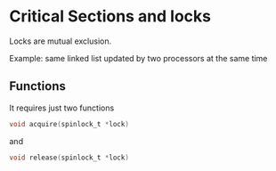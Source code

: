 # Critical Sections and locks

Locks are mutual exclusion. 

Example: same linked list updated by two processors at the same time

## Functions

It requires just two functions

```c
void acquire(spinlock_t *lock)
```

and

```c
void release(spinlock_t *lock)
```
